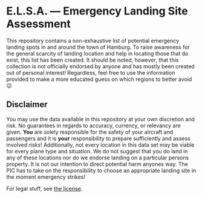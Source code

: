 # E.L.S.A. — Emergency Landing Site Assessment

This repository contains a non-exhaustive list of potential emergency landing spots in and around the town of Hamburg. To raise awareness for the general scarcity of landing location and help in locating those that do exist, this list has been created. It should be noted, however, that this collection is not officially endorsed by anyone and has mostly been created out of personal interest! Regardless, feel free to use the information provided to make a more educated guess on which regions to better avoid 😉

## Disclaimer

You may use the data available in this repository at your own discretion and risk. No guarantees in regards to accuracy, currency, or relevancy are given. **You** are solely responsible for the safety of your aircraft and passengers and it is **your** responsibility to prepare sufficiently and assess involved *risks*! Additionally, not every location in this data set may be viable for every plane type and situation. We do not suggest that you do land in any of these locations nor do we endorse landing on a particular persons property. It is not our intention to direct potential harm anyones way. The PIC has to take on the responsibility to choose an appropriate landing site in the moment emergency strikes!

For legal stuff, see [the license](LICENSE.md).